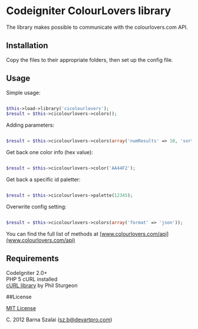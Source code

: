 # Codeigniter ColourLovers library

The library makes possible to communicate with the colourlovers.com API.

## Installation

Copy the files to their appropriate folders, then set up the config file.

## Usage

Simple usage:

```php

$this->load->library('cicolourlovers');
$result = $this->cicolourlovers->colors();
```

Adding parameters:

```php

$result = $this->cicolourlovers->colors(array('numResults' => 10, 'sortBy' => 'DESC'));
```

Get back one color info (hex value):

```php

$result = $this->cicolourlovers->color('AA44F2');
```

Get back a specific id paletter:

```php

$result = $this->cicolourlovers->palette(12345);
```

Overwrite config setting:

```php

$result = $this->cicolourlovers->colors(array('format' => 'json'));
```

You can find the full list of methods at [www.colourlovers.com/api](www.colourlovers.com/api)

## Requirements

CodeIgniter 2.0+  
PHP 5 cURL installed  
[cURL library](http://getsparks.org/packages/curl) by Phil Sturgeon  

##License

[MIT License](http://www.opensource.org/licenses/MIT)

C. 2012 Barna Szalai (sz.b@devartpro.com)